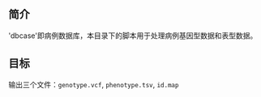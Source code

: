## 简介
'dbcase'即病例数据库，本目录下的脚本用于处理病例基因型数据和表型数据。
## 目标
输出三个文件：`genotype.vcf`, `phenotype.tsv`, `id.map`
